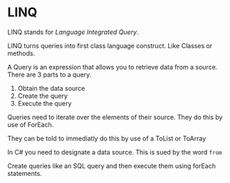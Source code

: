 
# LINQ

LINQ stands for *Language Integrated Query*.  

LINQ turns queries into first class language construct. Like Classes or methods. 

A Query is an expression that allows you to retrieve data from a source. There are 3 parts to a query. 
1. Obtain the data source
2. Create the query
3. Execute the query


Queries need to iterate over the elements of their source. They do this by use of ForEach. 

They can be told to immediatly do this by use of a ToList or ToArray


In C# you need to designate a data source. 
 This is sued by the word ```from``` 
 
 
 Create queries like an SQL query and then execute them using forEach statements. 
